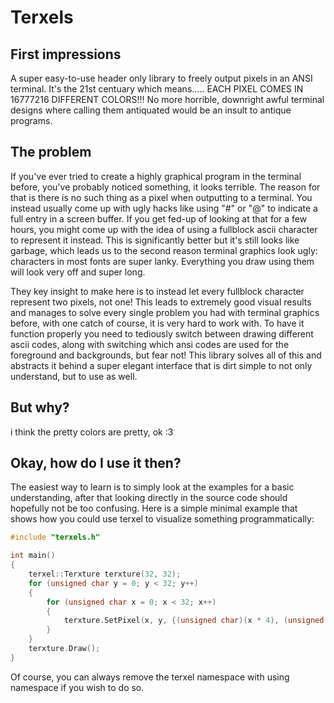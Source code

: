 # Terxels

## First impressions

A super easy-to-use header only library to freely output pixels in an ANSI terminal. It's the 21st centuary which means..... EACH PIXEL COMES IN 16777216 DIFFERENT COLORS!!! No more horrible, downright awful terminal designs where calling them antiquated would be an insult to antique programs.

## The problem

If you've ever tried to create a highly graphical program in the terminal before, you've probably noticed something, it looks terrible. The reason for that is there is no such thing as a pixel when outputting to a terminal. You instead usually come up with ugly hacks like using "#" or "@" to indicate a full entry in a screen buffer. If you get fed-up of looking at that for a few hours, you might come up with the idea of using a fullblock ascii character to represent it instead. This is significantly better but it's still looks like garbage, which leads us to the second reason terminal graphics look ugly: characters in most fonts are super lanky. Everything you draw using them will look very off and super long.

They key insight to make here is to instead let every fullblock character represent two pixels, not one! This leads to extremely good visual results and manages to solve every single problem you had with terminal graphics before, with one catch of course, it is very hard to work with. To have it function properly you need to tediously switch between drawing different ascii codes, along with switching which ansi codes are used for the foreground and backgrounds, but fear not! This library solves all of this and abstracts it behind a super elegant interface that is dirt simple to not only understand, but to use as well.

## But why?

i think the pretty colors are pretty, ok :3

## Okay, how do I use it then?

The easiest way to learn is to simply look at the examples for a basic understanding, after that looking directly in the source code should hopefully not be too confusing. Here is a simple minimal example that shows how you could use terxel to visualize something programmatically:

```cpp
#include "terxels.h"

int main()
{
    terxel::Terxture terxture(32, 32);
    for (unsigned char y = 0; y < 32; y++)
    {
        for (unsigned char x = 0; x < 32; x++)
        {
            terxture.SetPixel(x, y, {(unsigned char)(x * 4), (unsigned char)(y * 4), (unsigned char)((x + y) * 4)});
        }
    }
    terxture.Draw();
}
```
Of course, you can always remove the terxel namespace with using namespace if you wish to do so.
